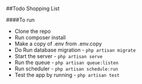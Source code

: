 ##Todo Shopping List

####To run
- Clone the repo
- Run composer install
- Make a copy of .env from .env.copy
- Do Run database migration - `php artisan migrate`
- Start the server - `php artisan serve`
- Run the queue - `php artisan queue:listen`
- Run scheduler - `php artisan schedule:run`  
- Test the app by running - `php artisan test`
